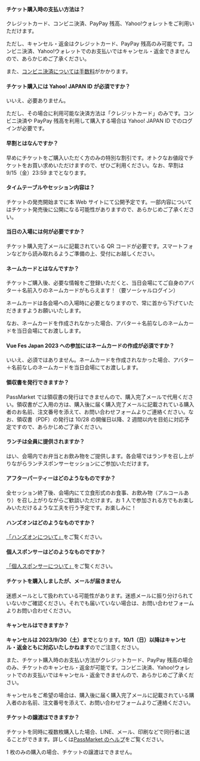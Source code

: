 #### チケット購入時の支払い方法は？

クレジットカード、コンビニ決済、PayPay 残高、Yahoo!ウォレットをご利用いただけます。

ただし、キャンセル・返金はクレジットカード、PayPay 残高のみ可能です。コンビニ決済、Yahoo!ウォレットでのお支払いではキャンセル・返金できませんので、あらかじめご了承ください。

また、<u>[コンビニ決済については手数料](https://support.yahoo-net.jp/SccPassmarket/s/article/H000008358)</u>がかかります。

#### チケット購入には Yahoo! JAPAN ID が必須ですか？

いいえ、必要ありません。

ただし、その場合に利用可能な決済方法は「クレジットカード」のみです。コンビニ決済や PayPay 残高を利用して購入する場合は Yahoo! JAPAN ID でのログインが必要です。

#### 早割とはなんですか？

早めにチケットをご購入いただく方のみの特別な割引です。オトクなお値段でチケットをお買い求めいただけますので、ぜひご利用ください。なお、早割は 9/15（金）23:59 までとなります。

#### タイムテーブルやセッション内容は？

チケットの発売開始までに本 Web サイトにて公開予定です。一部内容についてはチケット発売後に公開になる可能性がありますので、あらかじめご了承ください。

#### 当日の入場には何が必要ですか？

チケット購入完了メールに記載されている QR コードが必要です。スマートフォンなどから読み取れるようご準備の上、受付にお越しください。

#### ネームカードとはなんですか？

チケットご購入後、必要な情報をご登録いただくと、当日会場にてご自身のアバター＋名前入りのネームカードがもらえます！（要ソーシャルログイン）

ネームカードは各会場への入場時に必要となりますので、常に首から下げていただきますようお願いいたします。

なお、ネームカードを作成されなかった場合、アバター＋名前なしのネームカードを当日会場にてお渡しします。

#### Vue Fes Japan 2023 への参加にはネームカードの作成が必須ですか？

いいえ、必須ではありません。ネームカードを作成されなかった場合、アバター＋名前なしのネームカードを当日会場にてお渡しします。

#### 領収書を発行できますか？

PassMarket では領収書の発行はできませんので、購入完了メールで代用ください。領収書がご入用の方は、購入後に届く購入完了メールに記載されている購入者のお名前、注文番号を添えて、お問い合わせフォームよりご連絡ください。なお、領収書（PDF）の発行は 10/28 の開催日以降、2 週間以内を目処に対応予定ですので、あらかじめご了承ください。

#### ランチは全員に提供されますか？

はい、会場内でお弁当とお飲み物をご提供します。各会場ではランチを召し上がりながらランチスポンサーセッションにご参加いただけます。

#### アフターパーティーはどのようなものですか？

全セッション終了後、会場内にて立食形式のお食事、お飲み物（アルコールあり）を召し上がりながらご歓談いただけます。お 1 人で参加される方でもお楽しみいただけるような工夫を行う予定です。お楽しみに！

#### ハンズオンはどのようなものですか？

[「ハンズオンについて」](/#handson)をご覧ください。

#### 個人スポンサーはどのようなものですか？

[「個人スポンサーについて」](/#personal-sponsor)をご覧ください。

#### チケットを購入しましたが、メールが届きません

迷惑メールとして扱われている可能性があります。迷惑メールに振り分けられていないかご確認ください。それでも届いていない場合は、お問い合わせフォームよりお問い合わせください。

#### キャンセルはできますか？

**キャンセルは 2023/9/30（土）まで**となります。**10/1（日）以降はキャンセル・返金ともに対応いたしかねます**のでご注意ください。

また、チケット購入時のお支払い方法がクレジットカード、PayPay 残高の場合のみ、チケットのキャンセル・返金が可能です。コンビニ決済、Yahoo!ウォレットでのお支払いではキャンセル・返金できませんので、あらかじめご了承ください。

キャンセルをご希望の場合は、購入後に届く購入完了メールに記載されている購入者のお名前、注文番号を添えて、お問い合わせフォームよりご連絡ください。

#### チケットの譲渡はできますか？

チケットを同時に複数枚購入した場合、LINE、メール、印刷などで同行者に送ることができます。詳しくは<u>[PassMarket のヘルプ](https://blog-passmarket.yahoo.co.jp/archives/assign.html)</u>をご覧ください。

1 枚のみの購入の場合、チケットの譲渡はできません。
